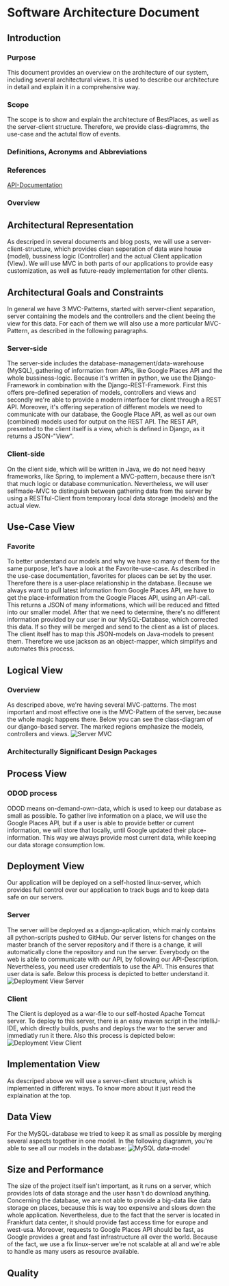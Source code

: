 # Software Architecture Document
## Introduction
### Purpose
This document provides an overview on the architecture of our system, including several architectural views.
It is used to describe our architecture in detail and explain it in a comprehensive way.
### Scope
The scope is to show and explain the architecture of BestPlaces, as well as the server-client structure. Therefore,
we provide class-diagramms, the use-case and the actutal flow of events.
### Definitions, Acronyms and Abbreviations
### References
[API-Documentation](http://docs.bestplaces.apiary.io/)
### Overview
## Architectural Representation
As descriped in several documents and blog posts, we will use a server-client-structure, which provides clean seperation of data ware house (model), bussiness logic (Controller) and the actual Client application (View). We will use MVC in both parts of our applications to provide easy customization, as well as future-ready implementation for other clients.
## Architectural Goals and Constraints
In general we have 3 MVC-Patterns, started with server-client separation, server containing the models and the controllers and the client beeing the view for this data. For each of them we will also use a more particular MVC-Pattern, as described in the following paragraphs.
### Server-side
The server-side includes the database-management/data-warehouse (MySQL),  gathering of information from APIs, like Google Places API and the whole bussiness-logic.
Because it's written in python, we use the Django-Framework in combination with the Django-REST-Framework. First this offers pre-defined seperation of models, controllers and views and secondly we're able to provide a modern interface for client through a REST API.
Moreover, it's offering seperation of different models we need to communicate with our database, the Google Place API, as well as our own (combined) models used for output on the REST API. The REST API, presented to the client itself is a view, which is defined in Django, as it returns a JSON-"View".
### Client-side
On the client side, which will be written in Java, we do not need heavy frameworks, like Spring, to implement a MVC-pattern, because there isn't that much logic or database communication. Nevertheless, we will user selfmade-MVC to distinguish between gathering data from the server by using a RESTful-Client from temporary local data storage (models) and the actual view.
## Use-Case View
### Favorite
To better understand our models and why we have so many of them for the same purpose, let's have a look at the Favorite-use-case.
As described in the use-case documentation, favorites for places can be set by the user. Therefore there is a user-place relationship in the database. Because we always want to pull latest information from Google Places API, we have to get the place-information from the Google Places API, using an API-call. This returns a JSON of many informations, which will be reduced and fitted into our smaller model. After that we need to determine, there's no different information provided by our user in our MySQL-Database, which corrected this data. If so they will be merged and send to the client as a list of places.
The client itself has to map this JSON-models on Java-models to present them. Therefore we use jackson as an object-mapper, which simplifys and automates this process.
## Logical View
### Overview
As descriped above, we're having several MVC-patterns. The most important and most effective one is the MVC-Pattern of the server, because the whole magic happens there. Below you can see the class-diagram of our django-based server. The marked regions emphasize the models, controllers and views.
![Server MVC](./serverClassDiagram.png)
### Architecturally Significant Design Packages
## Process View
### ODOD process
ODOD means on-demand-own-data, which is used to keep our database as small as possible. To gather live information on a place, we will use the Google Places API, but if a user is able to provide better or current information, we will store that locally, until Google updated their place-information. This way we always provide most current data, while keeping our data storage consumption low.
## Deployment View
Our application will be deployed on a self-hosted linux-server, which provides full control over our application to track bugs and to keep data safe on our servers.
### Server
The server will be deployed as a django-aplication, which mainly contains all python-scripts pushed to GitHub. Our server listens for changes on the master branch of the server repository and if there is a change, it will automatically clone the repository and run the server.
Everybody on the web is able to communicate with our API, by following our API-Description. Nevertheless, you need user credentials to use the API. This ensures that user data is safe. Below this process is depicted to better understand it.
![Deployment View Server](./deploymentViewServer.png)
### Client
The Client is deployed as a war-file to our self-hosted Apache Tomcat server. To deploy to this server, there is an easy maven script in the IntelliJ-IDE, which directly builds, pushs and deploys the war to the server and immediatly run it there.
Also this process is depicted below:
![Deployment View Client](./deploymentViewClient.png)
## Implementation View
As descriped above we will use a server-client structure, which is implemented in different ways. To know more about it just read the explaination at the top.
## Data View
For the MySQL-database we tried to keep it as small as possible by merging several aspects together in one model. In the following diagramm, you're able to see all our models in the database:
![MySQL data-model](./MySQLdatamodell.png)
## Size and Performance
The size of the project itself isn't important, as it runs on a server, which provides lots of data storage and the user hasn't do download anything. Concerning the database, we are not able to provide a big-data like data storage on places, because this is way too expensive and slows down the whole application.
Nevertheless, due to the fact that the server is located in Frankfurt data center, it should provide fast access time for europe and west-usa. Moreover, requests to Google Places API should be fast, as Google provides a great and fast infrastructure all over the world.
Because of the fact, we use a fix linux-server we're not scalable at all and we're able to handle as many users as resource available.
## Quality
